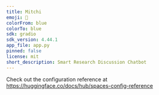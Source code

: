 ```yaml
---
title: Mitchi
emoji: 🐢
colorFrom: blue
colorTo: blue
sdk: gradio
sdk_version: 4.44.1
app_file: app.py
pinned: false
license: mit
short_description: Smart Research Discussion Chatbot
---
```


Check out the configuration reference at https://huggingface.co/docs/hub/spaces-config-reference
